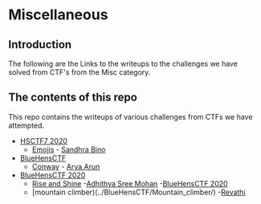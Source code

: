 # Miscellaneous

## Introduction

The following are the Links to the writeups to the challenges we have solved from CTF's from the Misc category.

## The contents of this repo

This repo contains the writeups of various challenges from CTFs we have attempted.

- [HSCTF7 2020](https://ctftime.org/event/939)
    - [Emojis](../HSCTF7/Emojis/) - [Sandhra Bino](https://twitter.com/SandraBino1)
- [BlueHensCTF](https://ctftime.org/event/1298)
    - [Conway](../BlueHensCTF/conway/) - [Arya Arun](https://twitter.com/aryaarun_)
- [BlueHensCTF 2020](https://ctftime.org/event/1298)
    - [Rise and Shine](../BlueHensCTF/rise/) -[Adhithya Sree Mohan](https://twitter.com/adhithya_sree)
-[BlueHensCTF 2020](https://ctftime.org/event/1298)
    - [mountain climber)(../BlueHensCTF/Mountain_climber/) -[Revathi](https://twitter.com/Revathi01740772)
